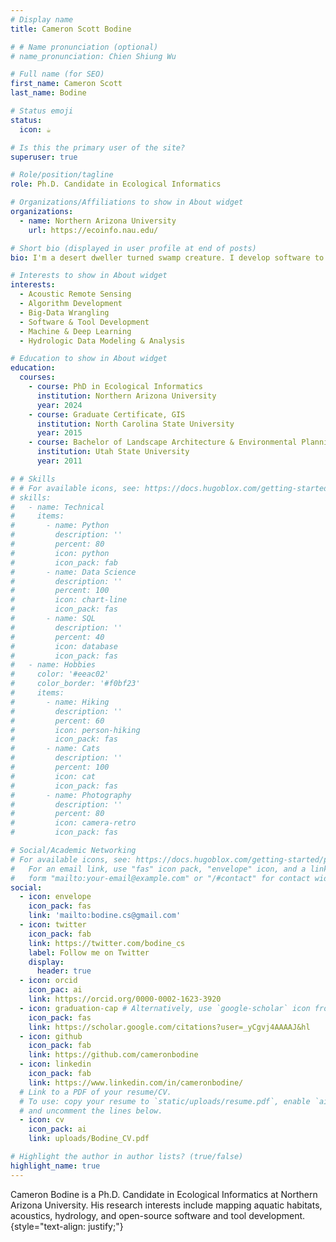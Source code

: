 ```yaml
---
# Display name
title: Cameron Scott Bodine

# # Name pronunciation (optional)
# name_pronunciation: Chien Shiung Wu

# Full name (for SEO)
first_name: Cameron Scott
last_name: Bodine

# Status emoji
status:
  icon: ☕️

# Is this the primary user of the site?
superuser: true

# Role/position/tagline
role: Ph.D. Candidate in Ecological Informatics

# Organizations/Affiliations to show in About widget
organizations:
  - name: Northern Arizona University
    url: https://ecoinfo.nau.edu/

# Short bio (displayed in user profile at end of posts)
bio: I'm a desert dweller turned swamp creature. I develop software to help aquatic critters & habitats.

# Interests to show in About widget
interests:
  - Acoustic Remote Sensing
  - Algorithm Development
  - Big-Data Wrangling
  - Software & Tool Development
  - Machine & Deep Learning
  - Hydrologic Data Modeling & Analysis

# Education to show in About widget
education:
  courses:
    - course: PhD in Ecological Informatics
      institution: Northern Arizona University
      year: 2024
    - course: Graduate Certificate, GIS
      institution: North Carolina State University
      year: 2015
    - course: Bachelor of Landscape Architecture & Environmental Planning
      institution: Utah State University
      year: 2011

# # Skills
# # For available icons, see: https://docs.hugoblox.com/getting-started/page-builder/#icons
# skills:
#   - name: Technical
#     items:
#       - name: Python
#         description: ''
#         percent: 80
#         icon: python
#         icon_pack: fab
#       - name: Data Science
#         description: ''
#         percent: 100
#         icon: chart-line
#         icon_pack: fas
#       - name: SQL
#         description: ''
#         percent: 40
#         icon: database
#         icon_pack: fas
#   - name: Hobbies
#     color: '#eeac02'
#     color_border: '#f0bf23'
#     items:
#       - name: Hiking
#         description: ''
#         percent: 60
#         icon: person-hiking
#         icon_pack: fas
#       - name: Cats
#         description: ''
#         percent: 100
#         icon: cat
#         icon_pack: fas
#       - name: Photography
#         description: ''
#         percent: 80
#         icon: camera-retro
#         icon_pack: fas

# Social/Academic Networking
# For available icons, see: https://docs.hugoblox.com/getting-started/page-builder/#icons
#   For an email link, use "fas" icon pack, "envelope" icon, and a link in the
#   form "mailto:your-email@example.com" or "/#contact" for contact widget.
social:
  - icon: envelope
    icon_pack: fas
    link: 'mailto:bodine.cs@gmail.com'
  - icon: twitter
    icon_pack: fab
    link: https://twitter.com/bodine_cs
    label: Follow me on Twitter
    display:
      header: true
  - icon: orcid
    icon_pac: ai
    link: https://orcid.org/0000-0002-1623-3920
  - icon: graduation-cap # Alternatively, use `google-scholar` icon from `ai` icon pack
    icon_pack: fas
    link: https://scholar.google.com/citations?user=_yCgvj4AAAAJ&hl
  - icon: github
    icon_pack: fab
    link: https://github.com/cameronbodine
  - icon: linkedin
    icon_pack: fab
    link: https://www.linkedin.com/in/cameronbodine/
  # Link to a PDF of your resume/CV.
  # To use: copy your resume to `static/uploads/resume.pdf`, enable `ai` icons in `params.yaml`,
  # and uncomment the lines below.
  - icon: cv
    icon_pack: ai
    link: uploads/Bodine_CV.pdf

# Highlight the author in author lists? (true/false)
highlight_name: true
---
```


Cameron Bodine is a Ph.D. Candidate in Ecological Informatics at Northern Arizona University. His research interests include mapping aquatic habitats, acoustics, hydrology, and open-source software and tool development.
{style="text-align: justify;"}
